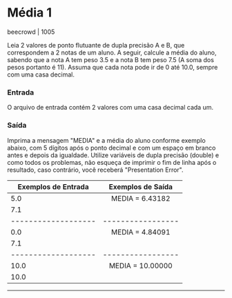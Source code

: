 # Média 1
beecrowd | 1005

Leia 2 valores de ponto flutuante de dupla precisão A e B, que correspondem a 2 notas de um aluno. A seguir, calcule a média do aluno, sabendo que a nota A tem peso 3.5 e a nota B tem peso 7.5 (A soma dos pesos portanto é 11). Assuma que cada nota pode ir de 0 até 10.0, sempre com uma casa decimal.

### Entrada
O arquivo de entrada contém 2 valores com uma casa decimal cada um.

### Saída
Imprima a mensagem "MEDIA" e a média do aluno conforme exemplo abaixo, com 5 dígitos após o ponto decimal e com um espaço em branco antes e depois da igualdade. Utilize variáveis de dupla precisão (double) e como todos os problemas, não esqueça de imprimir o fim de linha após o resultado, caso contrário, você receberá "Presentation Error".


|Exemplos de Entrada|Exemplos de Saída|
|-------------------|:---------------:|
|5.0                |MEDIA = 6.43182  |
|7.1                |                 |
|-------------------|-----------------|
|0.0                |MEDIA = 4.84091  |
|7.1                |                 |
|-------------------|-----------------| 
|10.0               |MEDIA = 10.00000 |
|10.0               |                 |
<hr>